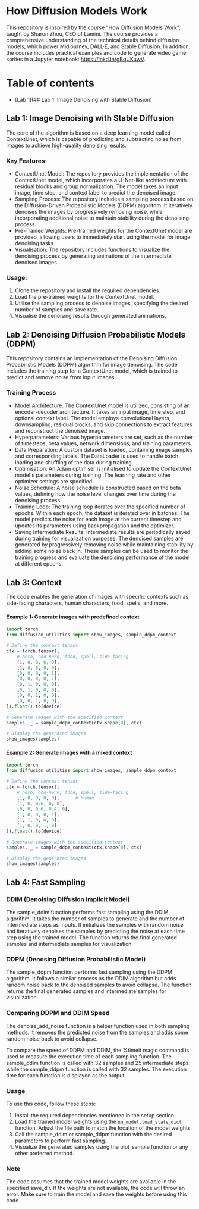 # How Diffusion Models Work

This repository is inspired by the course "How Diffusion Models Work", taught by Sharon Zhou, CEO of Lamini. The course provides a comprehensive understanding of the technical details behind diffusion models, which power Midjourney, DALL·E, and Stable Diffusion. In addition, the course includes practical examples and code to generate video game sprites in a Jupyter notebook: https://lnkd.in/gBqUKuwV.

Table of contents
=================

<!--ts-->
   * [Lab 1](## Lab 1: Image Denoising with Stable Diffusion)

## Lab 1: Image Denoising with Stable Diffusion

The core of the algorithm is based on a deep learning model called ContextUnet, which is capable of predicting and subtracting noise from images to achieve high-quality denoising results.

### Key Features:

- ContextUnet Model: The repository provides the implementation of the ContextUnet model, which incorporates a U-Net-like architecture with residual blocks and group normalization. The model takes an input image, time step, and context label to predict the denoised image.
- Sampling Process: The repository includes a sampling process based on the Diffusion-Driven Probabilistic Models (DDPM) algorithm. It iteratively denoises the images by progressively removing noise, while incorporating additional noise to maintain stability during the denoising process.
- Pre-Trained Weights: Pre-trained weights for the ContextUnet model are provided, allowing users to immediately start using the model for image denoising tasks.
- Visualisation: The repository includes functions to visualize the denoising process by generating animations of the intermediate denoised images.

### Usage:

1. Clone the repository and install the required dependencies.
2. Load the pre-trained weights for the ContextUnet model.
3. Utilise the sampling process to denoise images, specifying the desired number of samples and save rate.
4. Visualise the denoising results through generated animations.

## Lab 2: Denoising Diffusion Probabilistic Models (DDPM)
This repository contains an implementation of the Denoising Diffusion Probabilistic Models (DDPM) algorithm for image denoising. The code includes the training step for a ContextUnet model, which is trained to predict and remove noise from input images.

### Training Process
- Model Architecture: The ContextUnet model is utilized, consisting of an encoder-decoder architecture. It takes an input image, time step, and optional context label. The model employs convolutional layers, downsampling, residual blocks, and skip connections to extract features and reconstruct the denoised image.
- Hyperparameters: Various hyperparameters are set, such as the number of timesteps, beta values, network dimensions, and training parameters.
- Data Preparation: A custom dataset is loaded, containing image samples and corresponding labels. The DataLoader is used to handle batch loading and shuffling of the data during training.
- Optimisation: An Adam optimiser is initialised to update the ContextUnet model's parameters during training. The learning rate and other optimizer settings are specified.
- Noise Schedule: A noise schedule is constructed based on the beta values, defining how the noise level changes over time during the denoising process.
- Training Loop: The training loop iterates over the specified number of epochs. Within each epoch, the dataset is iterated over in batches. The model predicts the noise for each image at the current timestep and updates its parameters using backpropagation and the optimizer.
- Saving Intermediate Results: Intermediate results are periodically saved during training for visualization purposes. The denoised samples are generated by progressively removing noise while maintaining stability by adding some noise back in. These samples can be used to monitor the training progress and evaluate the denoising performance of the model at different epochs.

## Lab 3: Context

The code enables the generation of images with specific contexts such as side-facing characters, human characters, food, spells, and more.

#### Example 1: Generate images with predefined context

```python
import torch
from diffusion_utilities import show_images, sample_ddpm_context

# Define the context tensor
ctx = torch.tensor([
    # hero, non-hero, food, spell, side-facing
    [1, 0, 0, 0, 0],
    [1, 0, 0, 0, 0],
    [0, 0, 0, 0, 1],
    [0, 0, 0, 0, 1],
    [0, 1, 0, 0, 0],
    [0, 1, 0, 0, 0],
    [0, 0, 1, 0, 0],
    [0, 0, 1, 0, 0],
]).float().to(device)

# Generate images with the specified context
samples, _ = sample_ddpm_context(ctx.shape[0], ctx)

# Display the generated images
show_images(samples)
```


#### Example 2: Generate images with a mixed context

```python
import torch
from diffusion_utilities import show_images, sample_ddpm_context

# Define the context tensor
ctx = torch.tensor([
    # hero, non-hero, food, spell, side-facing
    [1, 0, 0, 0, 0],      # human
    [1, 0, 0.6, 0, 0],
    [0, 0, 0.6, 0.4, 0],
    [1, 0, 0, 0, 1],
    [1, 1, 0, 0, 0],
    [1, 0, 0, 1, 0]
]).float().to(device)

# Generate images with the specified context
samples, _ = sample_ddpm_context(ctx.shape[0], ctx)

# Display the generated images
show_images(samples)
```

## Lab 4: Fast Sampling

### DDIM (Denoising Diffusion Implicit Model)
The sample_ddim function performs fast sampling using the DDIM algorithm. It takes the number of samples to generate and the number of intermediate steps as inputs. It initializes the samples with random noise and iteratively denoises the samples by predicting the noise at each time step using the trained model. The function returns the final generated samples and intermediate samples for visualization.

### DDPM (Denosing Diffusion Probabilistic Model)
The sample_ddpm function performs fast sampling using the DDPM algorithm. It follows a similar process as the DDIM algorithm but adds random noise back to the denoised samples to avoid collapse. The function returns the final generated samples and intermediate samples for visualization.

### Comparing DDPM and DDIM Speed
The denoise_add_noise function is a helper function used in both sampling methods. It removes the predicted noise from the samples and adds some random noise back to avoid collapse.

To compare the speed of DDPM and DDIM, the %timeit magic command is used to measure the execution time of each sampling function. The sample_ddim function is called with 32 samples and 25 intermediate steps, while the sample_ddpm function is called with 32 samples. The execution time for each function is displayed as the output.

### Usage
To use this code, follow these steps:
1. Install the required dependencies mentioned in the setup section.
2. Load the trained model weights using the `nn_model.load_state_dict` function. Adjust the file path to match the location of the model weights.
3. Call the sample_ddim or sample_ddpm function with the desired parameters to perform fast sampling.
4. Visualize the generated samples using the plot_sample function or any other preferred method.

### Note
The code assumes that the trained model weights are available in the specified save_dir. If the weights are not available, the code will throw an error. Make sure to train the model and save the weights before using this code.
